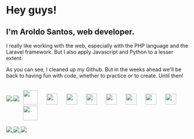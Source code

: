
# Hey guys!
## I'm Aroldo Santos, web developer.


<p>I really like working with the web, especially with the PHP language and the Laravel framework. But I also apply Javascript and Python to a lesser extent.</p>

<p>As you can see, I cleaned up my Github. But in the weeks ahead we'll be back to having fun with code, whether to practice or to create. Until then!</p>

<div style="float:left; margin: 30px 0">
  <a href="https://github.com/aroldosantos/github-readme-stats">
    <img align="center" src="https://github-readme-stats.vercel.app/api?username=aroldosantos&show_icons=true&theme=gruvbox" />
  </a>
  <a href="https://github.com/aroldosantos/convoychat">
    <img align="center" src="https://github-readme-stats.vercel.app/api/top-langs/?username=aroldosantos&layout=compact&theme=gruvbox)](https://github.com/aroldosantos/github-readme-stats" />
  </a>
</div>


<div style=" display: inline_block;"><br>
  <img width="40" 	style="padding: 0 10px" src="https://cdn.jsdelivr.net/gh/devicons/devicon/icons/php/php-original.svg" />
  <img height="30" 	style="padding: 0 10px" src="https://cdn.jsdelivr.net/gh/devicons/devicon/icons/laravel/laravel-plain-wordmark.svg" />
  <img height="30" 	style="padding: 0 10px" src="https://cdn.jsdelivr.net/gh/devicons/devicon/icons/html5/html5-original-wordmark.svg" />
  <img height="30" 	style="padding: 0 10px" src="https://cdn.jsdelivr.net/gh/devicons/devicon/icons/css3/css3-original-wordmark.svg" />
  <img height="30" 	style="padding: 0 10px" src="https://cdn.jsdelivr.net/gh/devicons/devicon/icons/tailwindcss/tailwindcss-plain.svg" />
  <img height="30"  style="padding: 0 10px" src="https://cdn.jsdelivr.net/gh/devicons/devicon/icons/javascript/javascript-original.svg" />
  <img height="30"  style="padding: 0 10px" src="https://cdn.jsdelivr.net/gh/devicons/devicon/icons/python/python-original-wordmark.svg" />
  <img height="30"  style="padding: 0 10px" src="https://cdn.jsdelivr.net/gh/devicons/devicon/icons/linux/linux-original.svg" />   
  <img width="40" 	style="padding: 0 10px" src="https://cdn.jsdelivr.net/gh/devicons/devicon/icons/mysql/mysql-original-wordmark.svg" />
</div>

<div style=" display: inline_block;"><br>
  <a href="https://www.linkedin.com/in/aroldo-santos/" target="_blank">
    <img  src="https://img.shields.io/badge/LinkedIn-0077B5?style=for-the-badge&logo=linkedin&logoColor=white" />
  </a>
  <a href="https://api.whatsapp.com/send?phone=5589994332061&text=Oi" target="_blank">
    <img  src="https://img.shields.io/badge/WhatsApp-25D366?style=for-the-badge&logo=whatsapp&logoColor=white" />
  </a>
  <a href="mailto:dev.aroldosantos@gmail.com" target="_blank">
    <img  src="https://img.shields.io/badge/Gmail-D14836?style=for-the-badge&logo=gmail&logoColor=white" />
  </a>
</div>



